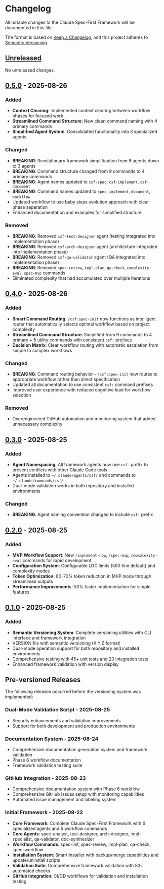 # Changelog

All notable changes to the Claude Spec-First Framework will be documented in this file.

The format is based on [Keep a Changelog](https://keepachangelog.com/en/1.0.0/),
and this project adheres to [Semantic Versioning](https://semver.org/spec/v2.0.0.html).

## [Unreleased]

No unreleased changes.

## [0.5.0] - 2025-08-26

### Added
- **Context Clearing**: Implemented context clearing between workflow phases for focused work
- **Streamlined Command Structure**: New clean command naming with 4 primary commands
- **Simplified Agent System**: Consolidated functionality into 3 specialized agents

### Changed
- **BREAKING**: Revolutionary framework simplification from 6 agents down to 3 agents
- **BREAKING**: Command structure changed from 9 commands to 4 primary commands
- **BREAKING**: Agent names updated to `csf-spec`, `csf-implement`, `csf-document`
- **BREAKING**: Command names updated to `spec`, `implement`, `document`, `workflow`
- Updated workflow to use baby steps evolution approach with clear phase separation
- Enhanced documentation and examples for simplified structure

### Removed
- **BREAKING**: Removed `csf-test-designer` agent (testing integrated into implementation phase)
- **BREAKING**: Removed `csf-arch-designer` agent (architecture integrated into implementation phase)
- **BREAKING**: Removed `csf-qa-validator` agent (QA integrated into implementation phase)
- **BREAKING**: Removed `spec-review`, `impl-plan`, `qa-check`, `complexity-eval`, `spec-mvp` commands
- Eliminated complexity that had accumulated over multiple iterations

## [0.4.0] - 2025-08-26

### Added
- **Smart Command Routing**: `/csf:spec-init` now functions as intelligent router that automatically selects optimal workflow based on project complexity
- **Streamlined Command Structure**: Simplified from 9 commands to 4 primary + 5 utility commands with consistent `csf:` prefixes
- **Decision Matrix**: Clear workflow routing with automatic escalation from simple to complex workflows

### Changed
- **BREAKING**: Command routing behavior - `/csf:spec-init` now routes to appropriate workflow rather than direct specification
- Updated all documentation to use consistent `csf:` command prefixes
- Improved user experience with reduced cognitive load for workflow selection

### Removed
- Overengineered GitHub automation and monitoring system that added unnecessary complexity

## [0.3.0] - 2025-08-25

### Added
- **Agent Namespacing**: All framework agents now use `csf-` prefix to prevent conflicts with other Claude Code tools
- Agents installed to `~/.claude/agents/csf/` and commands to `~/.claude/commands/csf/`
- Dual-mode validation works in both repository and installed environments

### Changed
- **BREAKING**: Agent naming convention changed to include `csf-` prefix

## [0.2.0] - 2025-08-25

### Added
- **MVP Workflow Support**: New `/implement-now`, `/spec-mvp`, `/complexity-eval` commands for rapid development
- **Configuration System**: Configurable LOC limits (500-line default) and complexity modes
- **Token Optimization**: 60-70% token reduction in MVP mode through streamlined outputs
- **Performance Improvements**: 50% faster implementation for simple features

## [0.1.0] - 2025-08-25

### Added
- **Semantic Versioning System**: Complete versioning utilities with CLI interface and framework integration
- VERSION file with semantic versioning (X.Y.Z format)
- Dual-mode operation support for both repository and installed environments
- Comprehensive testing with 45+ unit tests and 20 integration tests
- Enhanced framework validation with version display

## Pre-versioned Releases

The following releases occurred before the versioning system was implemented:

### Dual-Mode Validation Script - 2025-08-25
- Security enhancements and validation improvements
- Support for both development and production environments

### Documentation System - 2025-08-24
- Comprehensive documentation generation system and framework validation
- Phase 6 workflow documentation
- Framework validation testing suite

### GitHub Integration - 2025-08-23
- Comprehensive documentation system with Phase 6 workflow
- Comprehensive GitHub Issues setup with monitoring capabilities
- Automated issue management and labeling system

### Initial Framework - 2025-08-22
- **Core Framework**: Complete Claude Spec-First Framework with 6 specialized agents and 5 workflow commands
- **Core Agents**: spec-analyst, test-designer, arch-designer, impl-specialist, qa-validator, doc-synthesizer  
- **Workflow Commands**: spec-init, spec-review, impl-plan, qa-check, spec-workflow
- **Installation System**: Smart installer with backup/merge capabilities and update/uninstall scripts
- **Validation Suite**: Comprehensive framework validation with 83+ automated checks
- **GitHub Integration**: CI/CD workflows for validation and installation testing

[Unreleased]: https://github.com/bitcraft-apps/claude-spec-first/compare/v0.5.0...HEAD
[0.5.0]: https://github.com/bitcraft-apps/claude-spec-first/compare/v0.4.0...v0.5.0
[0.4.0]: https://github.com/bitcraft-apps/claude-spec-first/releases/tag/v0.4.0
[0.3.0]: https://github.com/bitcraft-apps/claude-spec-first/compare/v0.2.0...v0.3.0
[0.2.0]: https://github.com/bitcraft-apps/claude-spec-first/compare/v0.1.0...v0.2.0
[0.1.0]: https://github.com/bitcraft-apps/claude-spec-first/releases/tag/v0.1.0